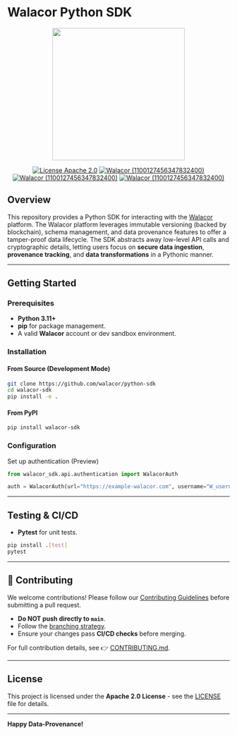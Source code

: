 # Walacor Python SDK

<div align="center">

<img src="https://www.walacor.com/wp-content/uploads/2022/09/Walacor_Logo_Tag.png" width="300" />

[![License Apache 2.0][badge-license]][license]
[![Walacor (1100127456347832400)](https://img.shields.io/badge/My-Discord-%235865F2.svg?label=Walacor)](https://discord.gg/BaEWpsg8Yc)
[![Walacor (1100127456347832400)](https://img.shields.io/static/v1?label=Walacor&message=LinkedIn&color=blue)](https://www.linkedin.com/company/walacor/)
[![Walacor (1100127456347832400)](https://img.shields.io/static/v1?label=Walacor&message=Website&color)](https://www.walacor.com/product/)

</div>

[badge-license]: https://img.shields.io/badge/license-Apache2-green.svg?dummy
[license]: https://github.com/walacor/objectvalidation/blob/main/LICENSE

## Overview

This repository provides a Python SDK for interacting with the [Walacor](https://example.com) platform. The Walacor platform leverages immutable versioning (backed by blockchain), schema management, and data provenance features to offer a tamper-proof data lifecycle. The SDK abstracts away low-level API calls and cryptographic details, letting users focus on **secure data ingestion**, **provenance tracking**, and **data transformations** in a Pythonic manner.


---

## Getting Started

### Prerequisites

- **Python 3.11+**
- **pip** for package management.
- A valid **Walacor** account or dev sandbox environment.

### Installation

#### From Source (Development Mode)
```bash
git clone https://github.com/walacor/python-sdk
cd walacor-sdk
pip install -e .
```

#### From PyPI 
```bash
pip install walacor-sdk
```

### Configuration

Set up authentication (Preview)
```python
from walacor_sdk.api.authentication import WalacorAuth

auth = WalacorAuth(url="https://example-walacor.com", username="W_username", password="W_password")
```

---

## Testing & CI/CD

- **Pytest** for unit tests.

```bash
pip install .[test]
pytest 
```
---

## 🚀 Contributing

We welcome contributions! Please follow our [Contributing Guidelines](CONTRIBUTING.md) before submitting a pull request.

- **Do NOT push directly to `main`**.
- Follow the [branching strategy](CONTRIBUTING.md#-branching-strategy).
- Ensure your changes pass **CI/CD checks** before merging.

For full contribution details, see 👉 [CONTRIBUTING.md](CONTRIBUTING.md).

---

## License

This project is licensed under the **Apache 2.0 License** - see the [LICENSE](LICENSE) file for details.

---

**Happy Data-Provenance!**
